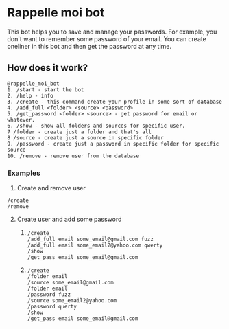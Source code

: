 # Rappelle moi bot

This bot helps you to save and manage your passwords.
For example, you don't want to remember some password of your email. 
You can create oneliner in this bot and then get the password at any time.

## How does it work?
```
@rappelle_moi_bot
1. /start - start the bot 
2. /help - info
3. /create - this command create your profile in some sort of database
4. /add_full <folder> <source> <password>
5. /get_password <folder> <source> - get password for email or whatever. 
6. /show - show all folders and sources for specific user.
7 /folder - create just a folder and that's all
8 /source - create just a source in specific folder
9. /password - create just a password in specific folder for specific source
10. /remove - remove user from the database  
```

### Examples
1. Сreate and remove user
```
/create
/remove
```

2. Сreate user and add some password
   1. ```
      /create
      /add_full email some_email@gmail.com fuzz
      /add_full email some_email2@yahoo.com qwerty
      /show
      /get_pass email some_email@gmail.com
      ```
   2. ```
      /create
      /folder email
      /source some_email@gmail.com
      /folder email
      /password fuzz
      /source some_email2@yahoo.com
      /password querty
      /show
      /get_pass email some_email@gmail.com
      ```
